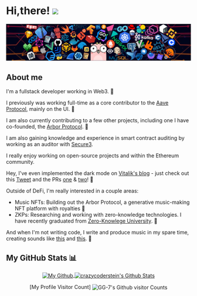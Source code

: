 # Hi,there! <img src='https://em-content.zobj.net/source/microsoft-teams/337/waving-hand_1f44b.png' width="40px"/>

![](https://github.com/wannacfuture/wannacfuture/blob/main/header.png?raw=true)

## About me

I'm a fullstack developer working in Web3. :rocket:

I previously was working full-time as a core contributor to the [Aave Protocol][0], mainly on the UI. 👻

I am also currently contributing to a few other projects, including one I have co-founded, the [Arbor Protocol][2]. 🌳

I am also gaining knowledge and experience in smart contract auditing by working as an auditor with [Secure3][9].

I really enjoy working on open-source projects and within the Ethereum community.

Hey, I've even implemented the dark mode on [Vitalik's blog][6] - just check out this [Tweet][1] and the PRs [one][7] & [two][8]! 💪

Outside of DeFi, I'm really interested in a couple areas:
- Music NFTs: Building out the Arbor Protocol, a generative music-making NFT platform with royalties 🎼
- ZKPs: Researching and working with zero-knowledge technologies. I have recently graduated from [Zero-Knowlege University][3]. 🔐

And when I'm not writing code, I write and produce music in my spare time, creating sounds like [this][4] and [this][5]. 🎵

## My GitHub Stats 📊
<p align="center">
	<a href="https://github.com/crazycoderstein">
		<img align="center" src="https://github-readme-stats.vercel.app/api/top-langs/?username=mastercodercat&theme=dracula&langs_count=8&layout=compact&card_width=260&hide=html,scss,makefile,ruby,css,less" alt="My Github" />
	</a>
	<a href="https://github.com/crazycoderstein">
		<img align="center" src="https://github-readme-stats.vercel.app/api?username=crazycoderstein&hide=prs&show_icons=true&count_private=true&include_all_commits=true&line_height=29&theme=dracula" alt="crazycoderstein's Github Stats" />
	</a>
</p>

<p align="center">
	[My Profile Visitor Count] <img align="center" src="https://profile-counter.glitch.me/crazycoderstein/count.svg" alt="GG-7's Github visitor Counts" />
</p>

[0]: https://aave.com
[1]: https://twitter.com/VitalikButerin/status/1558079335067799552
[2]: https://arbor.audio
[3]: https://zku.one
[4]: https://ipfs.io/ipfs/QmSMT86QpftE3azkeMagsyJ7ynVZY493VP6XM5eo2scttv/A%20Day%20In%20The%20Life.mp3
[5]: https://ipfs.io/ipfs/QmYxdgasjwXCnbHxaQPZresiiRiURJW3w3tyebNKpdoRJN/Living%20The%20Dream.mp3
[6]: https://vitalik.ca
[7]: https://github.com/vbuterin/blogmaker/pull/11
[8]: https://github.com/vbuterin/blog/pull/40
[9]: https://www.secure3.io/
